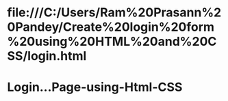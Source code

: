 # file:///C:/Users/Ram%20Prasann%20Pandey/Create%20login%20form%20using%20HTML%20and%20CSS/login.html
# Login...Page-using-Html-CSS
